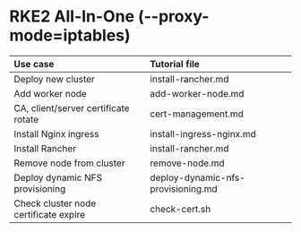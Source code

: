 # RKE2 All-In-One (--proxy-mode=iptables)

| Use case | Tutorial file | 
| :--- | :--- |
| Deploy new cluster | install-rancher.md |
| Add worker node | add-worker-node.md |
| CA, client/server certificate rotate | cert-management.md |
| Install Nginx ingress  | install-ingress-nginx.md |
| Install Rancher | install-rancher.md |
| Remove node from cluster | remove-node.md |
| Deploy dynamic NFS provisioning | deploy-dynamic-nfs-provisioning.md |
| Check cluster node certificate expire | check-cert.sh |
